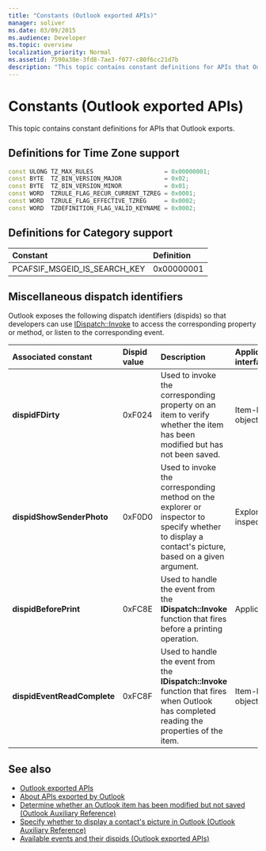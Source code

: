 ```yaml
---
title: "Constants (Outlook exported APIs)"
manager: soliver
ms.date: 03/09/2015
ms.audience: Developer
ms.topic: overview
localization_priority: Normal
ms.assetid: 7590a30e-3fd8-7ae3-f077-c80f6cc21d7b
description: "This topic contains constant definitions for APIs that Outlook exports."
---
```


# Constants (Outlook exported APIs)

This topic contains constant definitions for APIs that Outlook exports.
  
## Definitions for Time Zone support

```cpp
const ULONG TZ_MAX_RULES                    = 0x00000001;  
const BYTE  TZ_BIN_VERSION_MAJOR            = 0x02;  
const BYTE  TZ_BIN_VERSION_MINOR            = 0x01; 
const WORD  TZRULE_FLAG_RECUR_CURRENT_TZREG = 0x0001; 
const WORD  TZRULE_FLAG_EFFECTIVE_TZREG     = 0x0002; 
const WORD  TZDEFINITION_FLAG_VALID_KEYNAME = 0x0002;
```

## Definitions for Category support

|**Constant**|**Definition**|
|:-----|:-----|
|PCAFSIF_MSGEID_IS_SEARCH_KEY  <br/> |0x00000001  <br/> |
   
## Miscellaneous dispatch identifiers

Outlook exposes the following dispatch identifiers (dispids) so that developers can use [IDispatch::Invoke](https://docs.microsoft.com/previous-versions/windows/desktop/api/oaidl/nf-oaidl-idispatch-invoke) to access the corresponding property or method, or listen to the corresponding event. 
  
|**Associated constant**|**Dispid value**|**Description**|**Applicable interface**|
|:-----|:-----|:-----|:-----|
|**dispidFDirty** <br/> |0xF024  <br/> |Used to invoke the corresponding property on an item to verify whether the item has been modified but has not been saved.  <br/> |Item-level objects  <br/> |
|**dispidShowSenderPhoto** <br/> |0xF0D0  <br/> |Used to invoke the corresponding method on the explorer or inspector to specify whether to display a contact's picture, based on a given argument.  <br/> |Explorer or inspector  <br/> |
|**dispidBeforePrint** <br/> |0xFC8E  <br/> |Used to handle the event from the **IDispatch::Invoke** function that fires before a printing operation.  <br/> |Application  <br/> |
|**dispidEventReadComplete** <br/> |0xFC8F  <br/> |Used to handle the event from the **IDispatch::Invoke** function that fires when Outlook has completed reading the properties of the item.  <br/> |Item-level objects  <br/> |
   
## See also

- [Outlook exported APIs](outlook-exported-apis.md)
- [About APIs exported by Outlook](about-apis-exported-by-outlook.md)
- [Determine whether an Outlook item has been modified but not saved (Outlook Auxiliary Reference)](how-to-determine-if-outlook-item-has-been-modified-but-not-saved.md)
- [Specify whether to display a contact's picture in Outlook (Outlook Auxiliary Reference)](https://msdn.microsoft.com/library/office/gg262879.aspx)
- [Available events and their dispids (Outlook exported APIs)](available-events-and-their-dispids-outlook-exported-apis.md)


